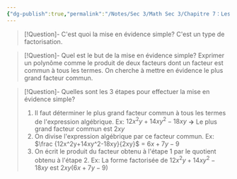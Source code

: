 ```yaml
---
{"dg-publish":true,"permalink":"/Notes/Sec 3/Math Sec 3/Chapitre 7：Les expressions algébriques équivalentes/Section 7.6：La mise en évidence simple/"}
---
```



>[!Question]- C'est quoi la mise en évidence simple?
>C'est un type de factorisation.

>[!Question]- Quel est le but de la mise en évidence simple?
>Exprimer un polynôme comme le produit de deux facteurs dont un facteur est commun à tous les termes. On cherche à mettre en évidence le plus grand facteur commun.

>[!Question]- Quelles sont les 3 étapes pour effectuer la mise en évidence simple?
>1. Il faut déterminer le plus grand facteur commun à tous les termes de l'expression algébrique.
>	Ex: $12x^2y+14xy^2-18xy$ **→** Le plus grand facteur commun est $2xy$
>2. On divise l'expression algébrique par ce facteur commun.
>	Ex: $\frac {12x^2y+14xy^2-18xy}{2xy}$ = $6x+7y-9$
>3. On écrit le produit du facteur obtenu à l'étape 1 par le quotient obtenu à l'étape 2.
>	Ex:  La forme factorisée de $12x^2y+14xy^2-18xy$ est $2xy(6x+7y-9)$

